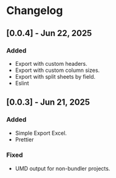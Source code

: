 # Changelog

## [0.0.4] - Jun 22, 2025

### Added

- Export with custom headers.
- Export with custom column sizes.
- Export with split sheets by field.
- Eslint

## [0.0.3] - Jun 21, 2025

### Added

- Simple Export Excel.
- Prettier

### Fixed

- UMD output for non-bundler projects.

